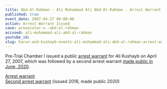 ```yaml
---
title: Abd-Al-Rahman - Ali Muhammad Ali Abd-Al-Rahman - Arrest Warrant
published: true
event_date: 2007-04-27 00:00:00
action: Arrest Warrant Issued
case: prosecutor-v--abd-al-rahman
accused: ali-muhammad-ali-abd-al-rahman
youtube_id:
slug: harun-and-kushayb-events-ali-muhammad-ali-abd-al-rahman-arrest-warrant
---
```


Pre-Trial Chamber I issued a public [arrest warrant](http://www.icc-cpi.int/iccdocs/doc/doc279813.pdf) for Ali Kushayb on April 27, 2007, which was followed by a second arrest warrant [made public in June, 2020](https://www.icc-cpi.int/CourtRecords/CR2020_02363.PDF).

[Arrest warrant](http://www.icc-cpi.int/iccdocs/doc/doc279813.pdf)<br>[Second arrest warrant](https://www.icc-cpi.int/CourtRecords/CR2020_02363.PDF) (issued 2018, made public 2020)
